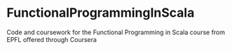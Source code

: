 # FunctionalProgrammingInScala
Code and coursework for the Functional Programming in Scala course from EPFL offered through Coursera
